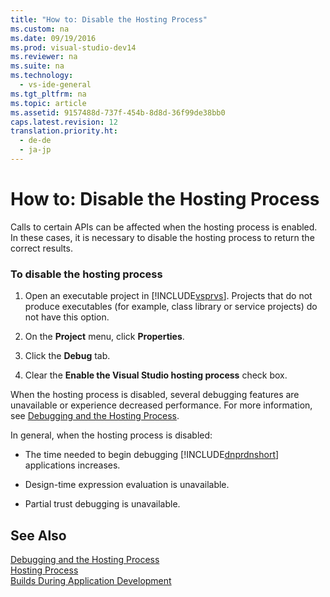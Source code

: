 ```yaml
---
title: "How to: Disable the Hosting Process"
ms.custom: na
ms.date: 09/19/2016
ms.prod: visual-studio-dev14
ms.reviewer: na
ms.suite: na
ms.technology: 
  - vs-ide-general
ms.tgt_pltfrm: na
ms.topic: article
ms.assetid: 9157488d-737f-454b-8d8d-36f99de38bb0
caps.latest.revision: 12
translation.priority.ht: 
  - de-de
  - ja-jp
---
```

# How to: Disable the Hosting Process
Calls to certain APIs can be affected when the hosting process is enabled. In these cases, it is necessary to disable the hosting process to return the correct results.  
  
### To disable the hosting process  
  
1.  Open an executable project in [!INCLUDE[vsprvs](../vs140/includes/vsprvs_md.md)]. Projects that do not produce executables (for example, class library or service projects) do not have this option.  
  
2.  On the **Project** menu, click **Properties**.  
  
3.  Click the **Debug** tab.  
  
4.  Clear the **Enable the Visual Studio hosting process** check box.  
  
 When the hosting process is disabled, several debugging features are unavailable or experience decreased performance. For more information, see [Debugging and the Hosting Process](../vs140/Debugging-and-the-Hosting-Process.md).  
  
 In general, when the hosting process is disabled:  
  
-   The time needed to begin debugging [!INCLUDE[dnprdnshort](../vs140/includes/dnprdnshort_md.md)] applications increases.  
  
-   Design-time expression evaluation is unavailable.  
  
-   Partial trust debugging is unavailable.  
  
## See Also  
 [Debugging and the Hosting Process](../vs140/Debugging-and-the-Hosting-Process.md)   
 [Hosting Process](../vs140/Hosting-Process--vshost.exe-.md)   
 [Builds During Application Development](assetId:///c9497d62-3b7b-4449-88e8-cf27acc9efe6)